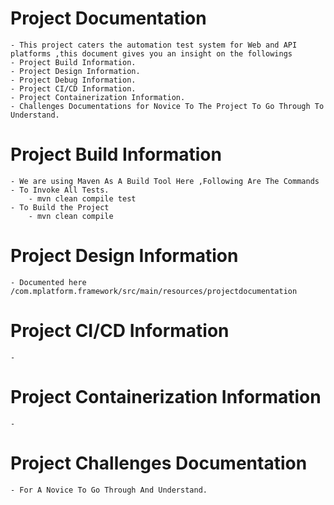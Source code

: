 # Project Documentation
	- This project caters the automation test system for Web and API platforms ,this document gives you an insight on the followings
	- Project Build Information.
	- Project Design Information.
	- Project Debug Information.
	- Project CI/CD Information.
	- Project Containerization Information.
	- Challenges Documentations for Novice To The Project To Go Through To Understand.
	
# Project Build Information
	- We are using Maven As A Build Tool Here ,Following Are The Commands
	- To Invoke All Tests.
		- mvn clean compile test
	- To Build the Project
		- mvn clean compile
		
# Project Design Information
	- Documented here /com.mplatform.framework/src/main/resources/projectdocumentation
	
# Project CI/CD Information
    -

# Project Containerization Information
	-
	
# Project Challenges Documentation
	- For A Novice To Go Through And Understand.